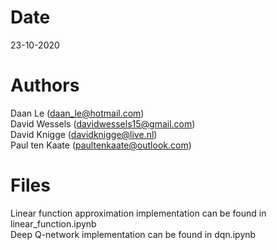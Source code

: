 # Date
23-10-2020

# Authors
Daan Le (daan_le@hotmail.com) <br>
David Wessels (davidwessels15@gmail.com) <br>
David Knigge (davidknigge@live.nl) <br>
Paul ten Kaate (paultenkaate@outlook.com) <br>

# Files 
Linear function approximation implementation can be found in linear_function.ipynb<br>
Deep Q-network implementation can be found in dqn.ipynb
